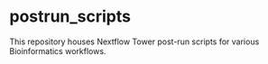 # postrun_scripts
This repository houses Nextflow Tower post-run scripts for various Bioinformatics workflows.
